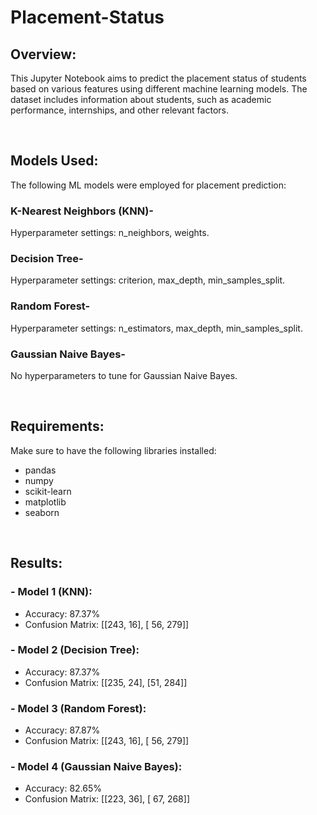 # Placement-Status

## Overview:
This Jupyter Notebook aims to predict the placement status of students based on various features using different machine learning models. The dataset includes information about students, such as academic performance, internships, and other relevant factors.

<br>

## Models Used:
The following ML models were employed for placement prediction:

### K-Nearest Neighbors (KNN)-
Hyperparameter settings: n_neighbors, weights.
### Decision Tree-
Hyperparameter settings: criterion, max_depth, min_samples_split.
### Random Forest-
Hyperparameter settings: n_estimators, max_depth, min_samples_split.
### Gaussian Naive Bayes-
No hyperparameters to tune for Gaussian Naive Bayes.

<br>

## Requirements:
Make sure to have the following libraries installed:
- pandas
- numpy
- scikit-learn
- matplotlib
- seaborn

<br>

## Results:

### - Model 1 (KNN):
- Accuracy: 87.37%
- Confusion Matrix:
[[243,  16],
 [ 56, 279]]


### - Model 2 (Decision Tree):
- Accuracy: 87.37%
- Confusion Matrix: 
[[235, 24],
 [51, 284]]


### - Model 3 (Random Forest):
- Accuracy: 87.87%
- Confusion Matrix:
[[243,  16],
  [ 56, 279]]

  
### - Model 4 (Gaussian Naive Bayes):
- Accuracy: 82.65%
- Confusion Matrix:
[[223,  36],
  [ 67, 268]]
